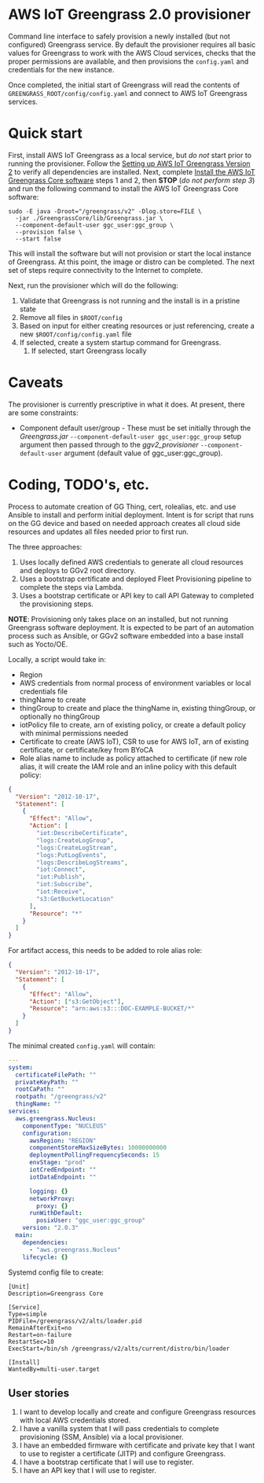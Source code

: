 # AWS IoT Greengrass 2.0 provisioner

Command line interface to safely provision a newly installed (but not configured) Greengrass service. By default the provisioner requires all basic values for Greengrass to work with the AWS Cloud services, checks that the proper permissions are available, and then provisions the `config.yaml` and credentials for the new instance.

Once completed, the initial start of Greengrass will read the contents of `GREENGRASS_ROOT/config/config.yaml` and connect to AWS IoT Greengrass services.

# Quick start

First, install AWS IoT Greengrass as a local service, but _do not_ start prior to running the provisioner. Follow the [Setting up AWS IoT Greengrass Version 2](https://docs.aws.amazon.com/greengrass/v2/developerguide/setting-up.html) to verify all dependencies are installed. Next, complete [Install the AWS IoT Greengrass Core software](https://docs.aws.amazon.com/greengrass/v2/developerguide/install-greengrass-core-v2.html) steps 1 and 2, then **STOP** (_do not perform step 3_) and run the following command to install the AWS IoT Greengrass Core software:

```shell
sudo -E java -Droot="/greengrass/v2" -Dlog.store=FILE \
  -jar ./GreengrassCore/lib/Greengrass.jar \
  --component-default-user ggc_user:ggc_group \
  --provision false \
  --start false
```

This will install the software but will not provision or start the local instance of Greengrass. At this point, the image or distro can be completed. The next set of steps require connectivity to the Internet to complete.

Next, run the provisioner which will do the following:

1. Validate that Greengrass is not running and the install is in a pristine state
1. Remove all files in `$ROOT/config`
1. Based on input for either creating resources or just referencing, create a new `$ROOT/config/config.yaml` file
1. If selected, create a system startup command for Greengrass.
   1. If selected, start Greengrass locally

# Caveats

The provisioner is currently prescriptive in what it does. At present, there are some constraints:

- Component default user/group - These must be set initially through the _Greengrass.jar_ `--component-default-user ggc_user:ggc_group` setup argument then passed through to the _ggv2_provisioner_ `--component-default-user` argument (default value of ggc_user:ggc_group).

# Coding, TODO's, etc.

Process to automate creation of GG Thing, cert, rolealias, etc. and use Ansible to install and perform initial deployment. Intent is for script that runs on the GG device and based on needed approach creates all cloud side resources and updates all files needed prior to first run.

The three approaches:

1. Uses locally defined AWS credentials to generate all cloud resources and deploys to GGv2 root directory.
1. Uses a bootstrap certificate and deployed Fleet Provisioning pipeline to complete the steps via Lambda.
1. Uses a bootstrap certificate or API key to call API Gateway to completed the provisioning steps.

**NOTE**: Provisioning only takes place on an installed, but not running Greengrass software deployment. It is expected to be part of an automation process such as Ansible, or GGv2 software embedded into a base install such as Yocto/OE.

Locally, a script would take in:

- Region
- AWS credentials from normal process of environment variables or local credentials file
- thingName to create
- thingGroup to create and place the thingName in, existing thingGroup, or optionally no thingGroup
- iotPolicy file to create, arn of existing policy, or create a default policy with minimal permissions needed
- Certificate to create (AWS IoT), CSR to use for AWS IoT, arn of existing certificate, or certificate/key from BYoCA
- Role alias name to include as policy attached to certificate (if new role alias, it will create the IAM role and an inline policy with this default policy:

```json
{
  "Version": "2012-10-17",
  "Statement": [
    {
      "Effect": "Allow",
      "Action": [
        "iot:DescribeCertificate",
        "logs:CreateLogGroup",
        "logs:CreateLogStream",
        "logs:PutLogEvents",
        "logs:DescribeLogStreams",
        "iot:Connect",
        "iot:Publish",
        "iot:Subscribe",
        "iot:Receive",
        "s3:GetBucketLocation"
      ],
      "Resource": "*"
    }
  ]
}
```

For artifact access, this needs to be added to role alias role:

```json
{
  "Version": "2012-10-17",
  "Statement": [
    {
      "Effect": "Allow",
      "Action": ["s3:GetObject"],
      "Resource": "arn:aws:s3:::DOC-EXAMPLE-BUCKET/*"
    }
  ]
}
```

The minimal created `config.yaml` will contain:

```yaml
---
system:
  certificateFilePath: ""
  privateKeyPath: ""
  rootCaPath: ""
  rootpath: "/greengrass/v2"
  thingName: ""
services:
  aws.greengrass.Nucleus:
    componentType: "NUCLEUS"
    configuration:
      awsRegion: "REGION"
      componentStoreMaxSizeBytes: 10000000000
      deploymentPollingFrequencySeconds: 15
      envStage: "prod"
      iotCredEndpoint: ""
      iotDataEndpoint: ""

      logging: {}
      networkProxy:
        proxy: {}
      runWithDefault:
        posixUser: "ggc_user:ggc_group"
    version: "2.0.3"
  main:
    dependencies:
      - "aws.greengrass.Nucleus"
    lifecycle: {}
```

Systemd config file to create:

```
[Unit]
Description=Greengrass Core

[Service]
Type=simple
PIDFile=/greengrass/v2/alts/loader.pid
RemainAfterExit=no
Restart=on-failure
RestartSec=10
ExecStart=/bin/sh /greengrass/v2/alts/current/distro/bin/loader

[Install]
WantedBy=multi-user.target
```

## User stories

1. I want to develop locally and create and configure Greengrass resources with local AWS credentials stored.
1. I have a vanilla system that I will pass credentials to complete provisioning (SSM, Ansible) via a local provisioner.
1. I have an embedded firmware with certificate and private key that I want to use to register a certificate (JITP) and configure Greengrass.
1. I have a bootstrap certificate that I will use to register.
1. I have an API key that I will use to register.
